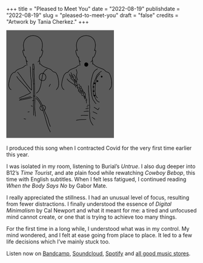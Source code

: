 +++
title = "Pleased to Meet You"
date = "2022-08-19"
publishdate = "2022-08-19"
slug = "pleased-to-meet-you"
draft = "false"
credits = "Artwork by Tania Cherkez."
+++


![Pleased to Meet You artwork](pleased_to_meet_you_artwork.png)

I produced this song when I contracted Covid for the very first time earlier this year. 

I was isolated in my room, listening to Burial’s *Untrue*. I also dug deeper into B12’s *Time Tourist*, and ate plain food while rewatching *Cowboy Bebop*, this time with English subtitles. When I felt less fatigued, I continued reading *When the Body Says No* by Gabor Mate.

I really appreciated the stillness. I had an unusual level of focus, resulting from fewer distractions. I finally understood the essence of *Digital Minimalism* by Cal Newport and what it meant for me: a tired and unfocused mind cannot create, or one that is trying to achieve too many things.

For the first time in a long while, I understood what was in my control. My mind wondered, and I felt at ease going from place to place. It led to a few life decisions which I’ve mainly stuck too.

Listen now on [Bandcamp](https://councilsofthefuture.bandcamp.com/track/pleased-to-meet-you), [Soundcloud](https://soundcloud.com/councils-of-the-future/pleased-to-meet-you), [Spotify](https://open.spotify.com/track/3hfkkk7V2b1qgYKwtphsQz?si=68bf38a430464540) and [all good music stores](https://ditto.fm/pleased-to-meet-you-councils-of-the-future).